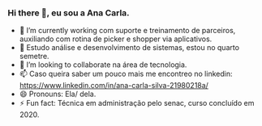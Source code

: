### Hi there 👋,  eu sou a Ana Carla.

- 🔭 I’m currently working  com suporte e treinamento de parceiros, auxiliando com rotina de picker e shopper via aplicativos.
- 🌱 Estudo análise e desenvolvimento de sistemas, estou no quarto semetre.
- 👯 I’m looking to collaborate  na área de tecnologia.
- 📫 Caso queira saber um pouco mais me encontreo no linkedin: https://www.linkedin.com/in/ana-carla-silva-21980218a/
- 😄 Pronouns:  Ela/ dela.
- ⚡ Fun fact:  Técnica em administração pelo senac, curso concluído em 2020.

<div align="center">
  <a href="https://github.com/Anacssila">
</div>
